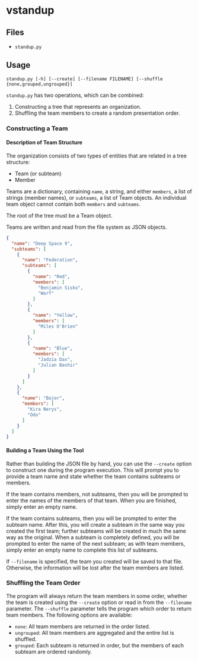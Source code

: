 # vstandup

## Files

* `standup.py`

## Usage

`standup.py [-h] [--create] [--filename FILENAME] [--shuffle {none,grouped,ungrouped}]`

`standup.py` has two operations, which can be combined:
1. Constructing a tree that represents an organization.
2. Shuffling the team members to create a random presentation order.

### Constructing a Team

#### Description of Team Structure

The organization consists of two types of entities that are related in a tree
structure:
* Team (or subteam)
* Member

Teams are a dictionary, containing `name`, a string, and either `members`, a
list of strings (member names), or `subteams`, a list of Team objects. An
individual team object cannot contain both `members` and `subteams`.

The root of the tree must be a Team object.

Teams are written and read from the file system as JSON objects.

```json
{
  "name": "Deep Space 9",
  "subteams": [
    {
      "name": "Federation",
      "subteams": [
        {
          "name": "Red",
          "members": [
            "Benjamin Sisko",
            "Worf"
          ]
        },
        {
          "name": "Yellow",
          "members": [
            "Miles O'Brien"
          ]
        },
        {
          "name": "Blue",
          "members": [
            "Jadzia Dax",
            "Julian Bashir"
          ]
        }
      ]
    },
    {
      "name": "Bajor",
      "members": [
        "Kira Nerys",
        "Odo"
      ]
    }
  ]
}
```

#### Building a Team Using the Tool

Rather than building the JSON file by hand, you can use the `--create` option
to construct one during the program execution. This will prompt you to provide
a team name and state whether the team contains subteams or members.

If the team contains members, not subteams, then you will be prompted to enter
the names of the members of that team. When you are finished, simply enter an
empty name.

If the team contains subteams, then you will be prompted to enter the subteam
name. After this, you will create a subteam in the same way you created the
first team; further subteams will be created in much the same way as the
original. When a subteam is completely defined, you will be prompted to enter
the name of the next subteam; as with team members, simply enter an empty name
to complete this list of subteams.

If `--filename` is specified, the team you created will be saved to that file.
Otherwise, the information will be lost after the team members are listed.

### Shuffling the Team Order

The program will always return the team members in some order, whether the team
is created using the `--create` option or read in from the `--filename`
parameter. The `--shuffle` parameter tells the program which order to return
team members. The following options are available:
* `none`: All team members are returned in the order listed.
* `ungrouped`: All team members are aggregated and the entire list is shuffled.
* `grouped`: Each subteam is returned in order, but the members of each subteam
             are ordered randomly.
